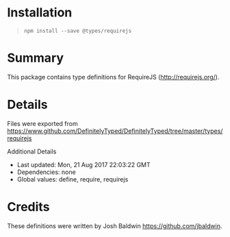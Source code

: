 # Installation
> `npm install --save @types/requirejs`

# Summary
This package contains type definitions for RequireJS (http://requirejs.org/).

# Details
Files were exported from https://www.github.com/DefinitelyTyped/DefinitelyTyped/tree/master/types/requirejs

Additional Details
 * Last updated: Mon, 21 Aug 2017 22:03:22 GMT
 * Dependencies: none
 * Global values: define, require, requirejs

# Credits
These definitions were written by Josh Baldwin <https://github.com/jbaldwin>.
